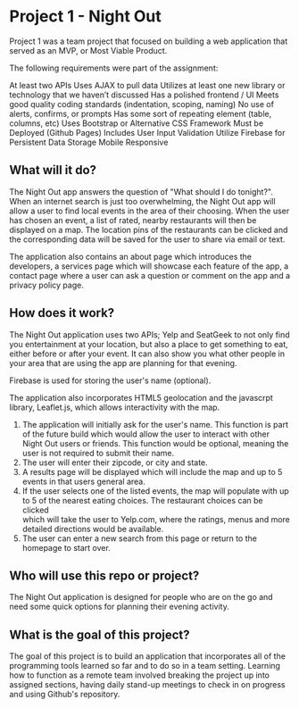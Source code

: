 # Project 1 - Night Out
Project 1 was a team project that focused on building a web application that served as an MVP, or Most Viable Product.

The following requirements were part of the assignment:

At least two APIs
Uses AJAX to pull data
Utilizes at least one new library or technology that we haven’t discussed
Has a polished frontend / UI 
Meets good quality coding standards (indentation, scoping, naming)
No use of alerts, confirms, or prompts
Has some sort of repeating element (table, columns, etc)
Uses Bootstrap or Alternative CSS Framework
Must be Deployed (Github Pages)
Includes User Input Validation 
Utilize Firebase for Persistent Data Storage
Mobile Responsive


## What will it do?
The Night Out app answers the question of "What should I do tonight?". When an internet search is just too overwhelming, the Night Out app will allow a user to find local events in the area of their choosing. When the user has chosen an event, a list of rated, nearby restaurants will then be displayed on a map. The location pins of the restaurants can be clicked and the corresponding data will be saved for the user to share via email or text.

The application also contains an about page which introduces the developers, a services page which will showcase each feature of the app, a contact page where a user can ask a question or comment on the app and a privacy policy page. 

 ## How does it work?
 The Night Out application uses two APIs; Yelp and SeatGeek to not only find you entertainment at your location, but also a place to get something to eat, either before or after your event. It can also show you what other people in your area that are using the app are planning for that evening.

 Firebase is used for storing the user's name (optional).

 The application also incorporates HTML5 geolocation and the javascrpt library, Leaflet.js, which allows interactivity with the map.

1. The application will initially ask for the user's name. This function is part of the future build which would allow the user to interact with other Night    Out users or friends. This function would be optional, meaning the user is not required to submit their name.
2. The user will enter their zipcode, or city and state.
3. A results page will be displayed which will include the map and up to 5 events in that users general area. 
4. If the user selects one of the listed events, the map will populate with up to 5 of the nearest eating choices. The restaurant choices can be clicked    
   which will take the user to Yelp.com, where the ratings, menus and more detailed directions would be available.
5. The user can enter a new search from this page or return to the homepage to start over.
   

 ## Who will use this repo or project?
The Night Out application is designed for people who are on the go and need some quick options for planning their evening activity.

 ## What is the goal of this project?
The goal of this project is to build an application that incorporates all of the programming tools learned so far and to do so in a team setting. Learning how to function as a remote team involved breaking the project up into assigned sections, having daily stand-up meetings to check in on progress and using Github's repository.
